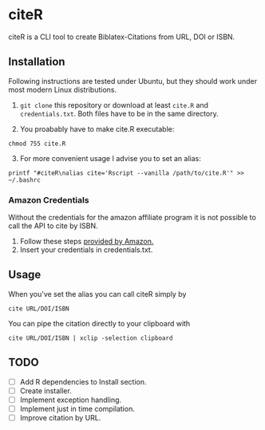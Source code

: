 # citeR
citeR is a CLI tool to create Biblatex-Citations from URL, DOI or ISBN.

## Installation
Following instructions are tested under Ubuntu, but they should work under most modern Linux distributions.

1. `git clone` this repository or download at least `cite.R` and `credentials.txt`. Both files have to be in the same directory.

2. You proabably have to make cite.R executable:
```
chmod 755 cite.R
```
3. For more convenient usage I advise you to set an alias:
```
printf "#citeR\nalias cite='Rscript --vanilla /path/to/cite.R'" >> ~/.bashrc
```

### Amazon Credentials
Without the credentials for the amazon affiliate program it is not possible to call the API to cite by ISBN.

1. Follow these steps [provided by Amazon.](https://docs.aws.amazon.com/AWSECommerceService/latest/GSG/GettingStarted.html)
2. Insert your credentials in credentials.txt.

## Usage
When you've set the alias you can call citeR simply by
```
cite URL/DOI/ISBN
```
You can pipe the citation directly to your clipboard with
```
cite URL/DOI/ISBN | xclip -selection clipboard
```

## TODO
- [ ] Add R dependencies to Install section.
- [ ] Create installer.
- [ ] Implement exception handling.
- [ ] Implement just in time compilation.
- [ ] Improve citation by URL.
